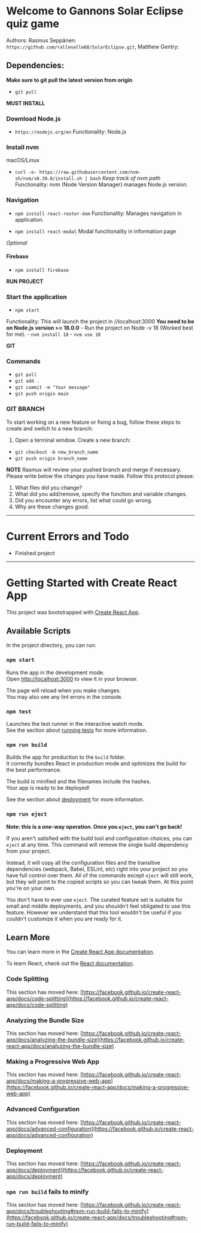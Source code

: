 # Welcome to Gannons Solar Eclipse quiz game
Authors:
Rasmus Seppänen: `https://github.com/rallenalle68/SolarEclipse.git`,
Matthew Gentry:

## Dependencies:
**Make sure to git pull the latest version from origin**
- `git pull`

**MUST INSTALL**
### Download Node.js
- `https://nodejs.org/en`
Functionality: Node.js

### Install nvm
macOS/Linux
- `curl -o- https://raw.githubusercontent.com/nvm-sh/nvm/v0.39.0/install.sh | bash`
*Keep track of nvm path*
Functionality: nvm (Node Version Manager) manages Node.js version.

### Navigation
- `npm install react-router-dom`
Functionality: Manages navigation in application.

- `npm install react-modal`
Modal funcitionality in information page

*Optional*
#### Firebase
- `npm install firebase`


**RUN PROJECT**
### Start the application
- `npm start`

Functionality: This will launch the project in //localhost:3000
**You need to be on Node.js version >= 18.0.0**
    - Run the project on Node -v 18 (Worked best for me).
    - `nvm install 18`
    - `nvm use 18`
    
**GIT**
### Commands
- `git pull`
- `git add .` 
- `git commit -m "Your message"`
- `git push origin main`

### GIT BRANCH
To start working on a new feature or fixing a bug, follow these steps to create and switch to a new branch:
1. Open a terminal window.
Create a new branch:
- `git checkout -b new_branch_name`
- `git push origin branch_name`

**NOTE**
Rasmus will review your pushed branch and merge if necessary. Please write below the changes you have made.
Follow this protocol please:
1. What files did you change?
2. What did you add/remove, specify the function and variable changes.
3. Did you encounter any errors, list what could go wrong.
4. Why are these changes good.
--------

# Current Errors and Todo
 - Finished project

--------

# Getting Started with Create React App

This project was bootstrapped with [Create React App](https://github.com/facebook/create-react-app).

## Available Scripts

In the project directory, you can run:

### `npm start`

Runs the app in the development mode.\
Open [http://localhost:3000](http://localhost:3000) to view it in your browser.

The page will reload when you make changes.\
You may also see any lint errors in the console.

### `npm test`

Launches the test runner in the interactive watch mode.\
See the section about [running tests](https://facebook.github.io/create-react-app/docs/running-tests) for more information.

### `npm run build`

Builds the app for production to the `build` folder.\
It correctly bundles React in production mode and optimizes the build for the best performance.

The build is minified and the filenames include the hashes.\
Your app is ready to be deployed!

See the section about [deployment](https://facebook.github.io/create-react-app/docs/deployment) for more information.

### `npm run eject`

**Note: this is a one-way operation. Once you `eject`, you can't go back!**

If you aren't satisfied with the build tool and configuration choices, you can `eject` at any time. This command will remove the single build dependency from your project.

Instead, it will copy all the configuration files and the transitive dependencies (webpack, Babel, ESLint, etc) right into your project so you have full control over them. All of the commands except `eject` will still work, but they will point to the copied scripts so you can tweak them. At this point you're on your own.

You don't have to ever use `eject`. The curated feature set is suitable for small and middle deployments, and you shouldn't feel obligated to use this feature. However we understand that this tool wouldn't be useful if you couldn't customize it when you are ready for it.

## Learn More

You can learn more in the [Create React App documentation](https://facebook.github.io/create-react-app/docs/getting-started).

To learn React, check out the [React documentation](https://reactjs.org/).

### Code Splitting

This section has moved here: [https://facebook.github.io/create-react-app/docs/code-splitting](https://facebook.github.io/create-react-app/docs/code-splitting)

### Analyzing the Bundle Size

This section has moved here: [https://facebook.github.io/create-react-app/docs/analyzing-the-bundle-size](https://facebook.github.io/create-react-app/docs/analyzing-the-bundle-size)

### Making a Progressive Web App

This section has moved here: [https://facebook.github.io/create-react-app/docs/making-a-progressive-web-app](https://facebook.github.io/create-react-app/docs/making-a-progressive-web-app)

### Advanced Configuration

This section has moved here: [https://facebook.github.io/create-react-app/docs/advanced-configuration](https://facebook.github.io/create-react-app/docs/advanced-configuration)

### Deployment

This section has moved here: [https://facebook.github.io/create-react-app/docs/deployment](https://facebook.github.io/create-react-app/docs/deployment)

### `npm run build` fails to minify

This section has moved here: [https://facebook.github.io/create-react-app/docs/troubleshooting#npm-run-build-fails-to-minify](https://facebook.github.io/create-react-app/docs/troubleshooting#npm-run-build-fails-to-minify)
